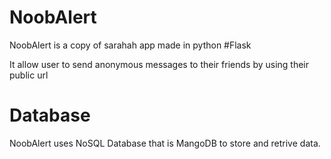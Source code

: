 # NoobAlert

NoobAlert is a copy of sarahah app made in python #Flask 

It allow user to send anonymous messages to their friends by using their public url 

# Database

NoobAlert uses NoSQL Database that is MangoDB to store and retrive data.




